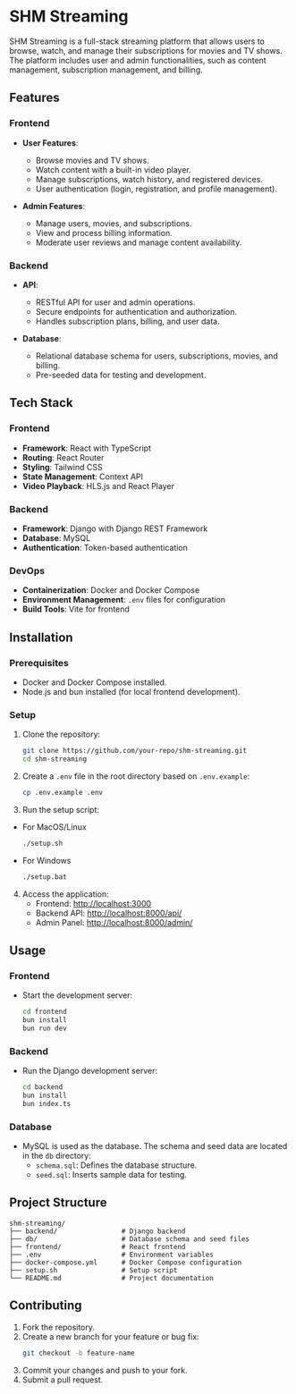 # SHM Streaming

SHM Streaming is a full-stack streaming platform that allows users to browse, watch, and manage their subscriptions for movies and TV shows. The platform includes user and admin functionalities, such as content management, subscription management, and billing.

## Features

### Frontend

- **User Features**:

  - Browse movies and TV shows.
  - Watch content with a built-in video player.
  - Manage subscriptions, watch history, and registered devices.
  - User authentication (login, registration, and profile management).

- **Admin Features**:
  - Manage users, movies, and subscriptions.
  - View and process billing information.
  - Moderate user reviews and manage content availability.

### Backend

- **API**:

  - RESTful API for user and admin operations.
  - Secure endpoints for authentication and authorization.
  - Handles subscription plans, billing, and user data.

- **Database**:
  - Relational database schema for users, subscriptions, movies, and billing.
  - Pre-seeded data for testing and development.

## Tech Stack

### Frontend

- **Framework**: React with TypeScript
- **Routing**: React Router
- **Styling**: Tailwind CSS
- **State Management**: Context API
- **Video Playback**: HLS.js and React Player

### Backend

- **Framework**: Django with Django REST Framework
- **Database**: MySQL
- **Authentication**: Token-based authentication

### DevOps

- **Containerization**: Docker and Docker Compose
- **Environment Management**: `.env` files for configuration
- **Build Tools**: Vite for frontend

## Installation

### Prerequisites

- Docker and Docker Compose installed.
- Node.js and bun installed (for local frontend development).

### Setup

1. Clone the repository:

   ```bash
   git clone https://github.com/your-repo/shm-streaming.git
   cd shm-streaming
   ```

2. Create a `.env` file in the root directory based on `.env.example`:

   ```bash
   cp .env.example .env
   ```

3. Run the setup script:

- For MacOS/Linux
  ```bash
  ./setup.sh
  ```
- For Windows
  ```bash
  ./setup.bat
  ```

4. Access the application:
   - Frontend: [http://localhost:3000](http://localhost:3000)
   - Backend API: [http://localhost:8000/api/](http://localhost:8000/api/)
   - Admin Panel: [http://localhost:8000/admin/](http://localhost:8000/admin/)

## Usage

### Frontend

- Start the development server:
  ```bash
  cd frontend
  bun install
  bun run dev
  ```

### Backend

- Run the Django development server:
  ```bash
  cd backend
  bun install
  bun index.ts
  ```

### Database

- MySQL is used as the database. The schema and seed data are located in the `db` directory:
  - `schema.sql`: Defines the database structure.
  - `seed.sql`: Inserts sample data for testing.

## Project Structure

```
shm-streaming/
├── backend/                # Django backend
├── db/                     # Database schema and seed files
├── frontend/               # React frontend
├── .env                    # Environment variables
├── docker-compose.yml      # Docker Compose configuration
├── setup.sh                # Setup script
└── README.md               # Project documentation
```

## Contributing

1. Fork the repository.
2. Create a new branch for your feature or bug fix:
   ```bash
   git checkout -b feature-name
   ```
3. Commit your changes and push to your fork.
4. Submit a pull request.
